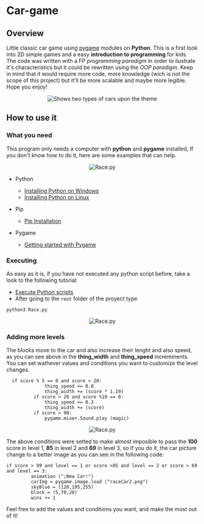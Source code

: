 # Car-game

## Overview

Little classic car game using [pygame](https://www.pygame.org/news) modules on **Python**. 
This is a first look into 2D simple games and a easy **introduction to programming** for kids. 
The code was written with a FP _programming paradigm_ in order to ilustrate it's characteristics but it could be rewritten using the _OOP paradigm_. Keep in mind that it would require more code, more knowledge (wich is not the scope of this project) but it'll be more scalable and maybe more legible.
Hope you enjoy!

<p align="center">
<picture>
  <source media="(prefers-color-scheme: dark)" srcset="https://github.com/uma-dev/Car-game/blob/master/raceCar2.png">
  <source media="(prefers-color-scheme: light)" srcset="https://github.com/uma-dev/Car-game/blob/master/raceCar.png">
  <img alt="Shows two types of cars upon the theme" src="https://github.com/uma-dev/Car-game/blob/master/raceCar.png">
</picture>
</p>

##  How to use it 

### What you need
This program only needs a computer with **python** and **pygame** installed, If you don't know how to do it, here are some examples that can help. 
<p align="center">
	<img alt="Race.py" src="https://user-images.githubusercontent.com/22565959/213778656-6eb6b171-4fac-4513-acab-e979311e582b.png">
</p>

- Python 
  - [Installing Python on Windows](https://learn.microsoft.com/en-us/windows/python/beginners)
  - [Installing Python on Linux](https://docs.python-guide.org/starting/install3/linux/)
  
- Pip 
  - [Pip Installation](https://pip.pypa.io/en/stable/installation/)
  
- Pygame 
  - [Getting started with Pygame](https://www.pygame.org/wiki/GettingStarted) 

### Executing
  As easy as it is, if you have not executed any python script before, take a look to the following tutorial:
  - [Execute Python scripts](https://pythonbasics.org/execute-python-scripts/)
  - After going to the `root` folder of the proyect type

  ```
  python3 Race.py 
  ```
<p align="center"> 
	<img alt="Race.py" src="https://user-images.githubusercontent.com/22565959/213778425-4bfe8d48-25f5-4d27-bf7a-d6d28a94cc0f.png">
</p>

### Adding more levels
  
  The blocks move to the car and also increase their lenght and also speed, as you can see above in the **thing_width** and **thing_speed** incremments. 
  You can set wathever values and conditions you want to customize the level changes.
  
  ```
    if score % 5 == 0 and score < 20:
				thing_speed += 0.8
				thing_width += (score * 1.19)
			if score > 20 and score %10 == 0:
				thing_speed += 0.3
				thing_width += (score)
			if score > 90:
				pygame.mixer.Sound.play (magic)
  ```
<p align="center"> 
	<img alt="Race.py" src="https://user-images.githubusercontent.com/22565959/213778562-2d267fe4-5cad-4be6-8729-b1bb30db2663.png">
</p>
 
  The above conditions were setted to make almost imposible to pass the **100** score in level 1, **85** in level 2 and **69** in level 3, so if you do it, the car picture change to a better image as you can see in the following code:
   ```
   if score > 99 and level == 1 or score >85 and level == 2 or score > 69 and level == 3:
			animation ("¡New Car!")
			carImg = pygame.image.load ("raceCar2.png")
			skyBlue = (120,195,255)
			block = (5,70,20)
			wins += 1
   ```
   
  Feel free to add the values and conditions you want, and make the most out of it!
